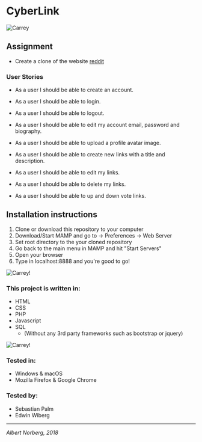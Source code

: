 # CyberLink
![Carrey](https://media.giphy.com/media/fQZX2aoRC1Tqw/giphy.gif)

## Assignment
- Create a clone of the website <a href="https://www.reddit.com/">reddit</a>

### User Stories
- As a user I should be able to create an account.

- As a user I should be able to login.

- As a user I should be able to logout.

- As a user I should be able to edit my account email, password and biography.

- As a user I should be able to upload a profile avatar image.

- As a user I should be able to create new links with a title and description.

- As a user I should be able to edit my links.

- As a user I should be able to delete my links.

- As a user I should be able to up and down vote links.


## Installation instructions
1. Clone or download this repository to your computer
2. Download/Start MAMP and go to -> Preferences -> Web Server
3. Set root directory to the your cloned repository
4. Go back to the main menu in MAMP and hit "Start Servers"
5. Open your browser
6. Type in localhost:8888 and you're good to go!

![Carrey!](https://media.giphy.com/media/6heBQSjt2IoA8/giphy.gif)

### This project is written in:
- HTML
- CSS
- PHP
- Javascript
- SQL
    - (Without any 3rd party frameworks such as bootstrap or jquery)

![Carrey!](https://media.giphy.com/media/lCbSAbRrFEfkY/giphy.gif)

### Tested in:
- Windows & macOS
- Mozilla Firefox & Google Chrome

### Tested by:
- Sebastian Palm
- Edwin Wiberg
---
_Albert Norberg, 2018_
